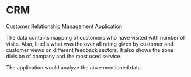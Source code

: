 # CRM
Customer Relationship Management Application


The data contains mapping of customers who have visited with number of visits. Also, It tells what was the over all rating given by customer and customer views on different feedback sectors. It also shows the zone division of company and the most used service.

The application would analyze the abve mentioned data. 
